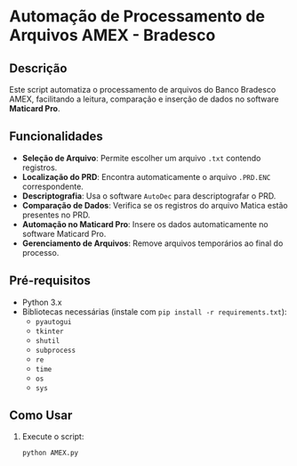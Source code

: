 # Automação de Processamento de Arquivos AMEX - Bradesco

## Descrição

Este script automatiza o processamento de arquivos do Banco Bradesco AMEX, facilitando a leitura, comparação e inserção de dados no software **Maticard Pro**.

## Funcionalidades

- **Seleção de Arquivo**: Permite escolher um arquivo `.txt` contendo registros.
- **Localização do PRD**: Encontra automaticamente o arquivo `.PRD.ENC` correspondente.
- **Descriptografia**: Usa o software `AutoDec` para descriptografar o PRD.
- **Comparação de Dados**: Verifica se os registros do arquivo Matica estão presentes no PRD.
- **Automação no Maticard Pro**: Insere os dados automaticamente no software Maticard Pro.
- **Gerenciamento de Arquivos**: Remove arquivos temporários ao final do processo.

## Pré-requisitos

- Python 3.x
- Bibliotecas necessárias (instale com `pip install -r requirements.txt`):
  - `pyautogui`
  - `tkinter`
  - `shutil`
  - `subprocess`
  - `re`
  - `time`
  - `os`
  - `sys`

## Como Usar

1. Execute o script:
   ```sh
   python AMEX.py
